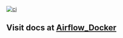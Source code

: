 [![ci](https://github.com/Harshavardhan1005/Airflow_Docker/actions/workflows/ci.yml/badge.svg?branch=main)](https://github.com/Harshavardhan1005/Airflow_Docker/actions)

## Visit docs at [Airflow_Docker](https://harshavardhan1005.github.io/Airflow_Docker/)
